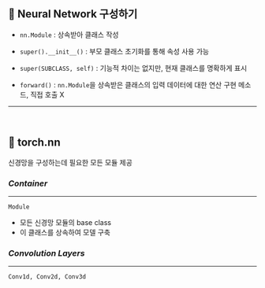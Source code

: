 ## 🔸 Neural Network 구성하기
- `nn.Module` : 상속받아 클래스 작성
- `super().__init__()` : 부모 클래스 초기화를 통해 속성 사용 가능
- `super(SUBCLASS, self)` : 기능적 차이는 없지만, 현재 클래스를 명확하게 표시

-  `forward()` : `nn.Module`을 상속받은 클래스의 입력 데이터에 대한 연산 구현 메소드, 직접 호출 X
---
<br>

## 🔹 torch.nn 
신경망을 구성하는데 필요한 모든 모듈 제공

### *Container*
---
`Module`
- 모든 신경망 모듈의 base class
- 이 클래스를 상속하여 모델 구축

### *Convolution Layers*
---
`Conv1d, Conv2d, Conv3d`